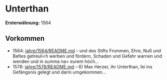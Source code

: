 # Unterthan

**Ersterwähnung:** 1564

## Vorkommen
- 1564: [jahre/1564/README.md](../jahre/1564/README.md) – und des Stifts
Frommen, Ehre, Nuß und Beſtes getreuli<h werben und
fördern, Schaden und Gefahr warnen und wenden und in
summa na< eurem höch...
- 1578: [jahre/1578/README.md](../jahre/1578/README.md) – 6) Max Herzer, ihr Unterthan, ſei ins Gefängsnis
gelegt und darin umgekommen...
